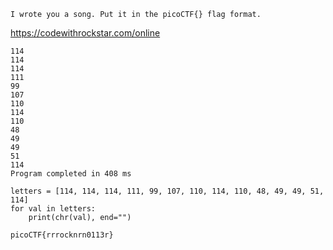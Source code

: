 ```
I wrote you a song. Put it in the picoCTF{} flag format.
```

https://codewithrockstar.com/online
```
114
114
114
111
99
107
110
114
110
48
49
49
51
114
Program completed in 408 ms
```

```
letters = [114, 114, 114, 111, 99, 107, 110, 114, 110, 48, 49, 49, 51, 114]
for val in letters:
    print(chr(val), end="")

picoCTF{rrrocknrn0113r}
```